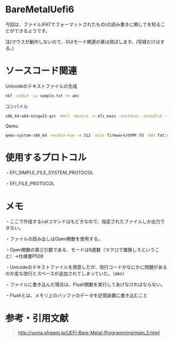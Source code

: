 # BareMetalUefi6  
今回は、ファイル(FATでフォーマットされたもの)の読み書きに関してを知ることができるようです。  

注)マウスが動作しないので、GUIモード関連の章は飛ばします。(写経だけはする。)  

# ソースコード関連  


Unicodeのテキストファイルの生成
```bash
nkf -w16L0 -Lw sample.txt >> abc
```

コンパイル  
```bash
x86_64-w64-mingw32-gcc -Wall -Wextra -e efi_main -nostdinc -nostdlib -fno-builtin -Wl,--subsystem,10 -o ../Exfile/BOOTX64.EFI efi.c common.c shell.c main.c graphics.c gui.c file.c
```

Qemu  
```bash
qemu-system-x86_64 -enable-kvm -m 512 -bios firmware/OVMF.fd -hda fat:rw:hdd1
```

# 使用するプロトコル  
・EFI_SIMPLE_FILE_SYSTEM_PROTOCOL  

・EFI_FILE_PROTOCOL  

# メモ  

・ここで作成するcatコマンドはもどきなので、指定されたファイルしか出力できない。  

・ファイルの読み出しはOpen関数を使用する。  

・Open関数の第三引数である、モードは8進数（マクロで置換しろということ）->仕様書P508  

・Unicodeのテキストファイルを用意したが、改行コードかなにかに問題があるのか変な改行とスペースが追加されてしまっていた。（abc）  

・ファイルに書き込んだ場合は、Flush関数を実行してあげなければならない。  

・Flushとは、メモリ上のバッファのデータを記憶装置に書き込むこと  

# 参考・引用文献  
>http://yuma.ohgami.jp/UEFI-Bare-Metal-Programming/main_5.html  
